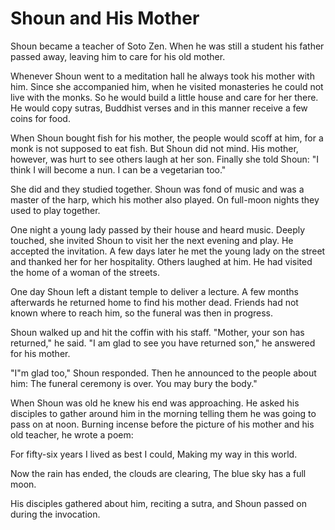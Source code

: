 # Shoun and His Mother

Shoun became a teacher of Soto Zen. When he was still a student his father passed away, leaving him to care for his old mother.

Whenever Shoun went to a meditation hall he always took his mother with him. Since she accompanied him, when he visited monasteries he could not live with the monks. So he would build a little house and care for her there. He would copy sutras, Buddhist verses and in this manner receive a few coins for food.

When Shoun bought fish for his mother, the people would scoff at him, for a monk is not supposed to eat fish. But Shoun did not mind. His mother, however, was hurt to see others laugh at her son. Finally she told Shoun: "I think I will become a nun. I can be a vegetarian too."

She did and they studied together. Shoun was fond of music and was a master of the harp, which his mother also played. On full-moon nights they used to play together.

One night a young lady passed by their house and heard music. Deeply touched, she invited Shoun to visit her the next evening and play. He accepted the invitation. A few days later he met the young lady on the street and thanked her for her hospitality. Others laughed at him. He had visited the home of a woman of the streets.

One day Shoun left a distant temple to deliver a lecture. A few months afterwards he returned home to find his mother dead. Friends had not known where to reach him, so the funeral was then in progress.

Shoun walked up and hit the coffin with his staff. "Mother, your son has returned," he said. "I am glad to see you have returned son," he answered for his mother.

"I"m glad too," Shoun responded. Then he announced to the people about him: The funeral ceremony is over. You may bury the body."

When Shoun was old he knew his end was approaching. He asked his disciples to gather around him in the morning telling them he was going to pass on at noon. Burning incense before the picture of his mother and his old teacher, he wrote a poem:

For fifty-six years I lived as best I could, Making my way in this world.

Now the rain has ended, the clouds are clearing, The blue sky has a full moon.

His disciples gathered about him, reciting a sutra, and Shoun passed on during the invocation.
